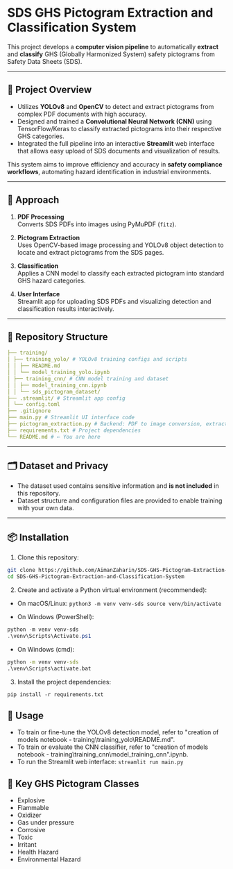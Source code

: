 # SDS GHS Pictogram Extraction and Classification System

This project develops a **computer vision pipeline** to automatically **extract** and **classify** GHS (Globally Harmonized System) safety pictograms from Safety Data Sheets (SDS).

---

## 🚀 Project Overview

- Utilizes **YOLOv8** and **OpenCV** to detect and extract pictograms from complex PDF documents with high accuracy.
- Designed and trained a **Convolutional Neural Network (CNN)** using TensorFlow/Keras to classify extracted pictograms into their respective GHS categories.
- Integrated the full pipeline into an interactive **Streamlit** web interface that allows easy upload of SDS documents and visualization of results.

This system aims to improve efficiency and accuracy in **safety compliance workflows**, automating hazard identification in industrial environments.

---

## 🧠 Approach

1. **PDF Processing**  
   Converts SDS PDFs into images using PyMuPDF (`fitz`).

2. **Pictogram Extraction**  
   Uses OpenCV-based image processing and YOLOv8 object detection to locate and extract pictograms from the SDS pages.

3. **Classification**  
   Applies a CNN model to classify each extracted pictogram into standard GHS hazard categories.

4. **User Interface**  
   Streamlit app for uploading SDS PDFs and visualizing detection and classification results interactively.

---

## 📁 Repository Structure

```yaml
├── training/
│ ├── training_yolo/ # YOLOv8 training configs and scripts
│ │ ├── README.md
│ │ └── model_training_yolo.ipynb
│ ├── training_cnn/ # CNN model training and dataset
│ │ ├── model_training_cnn.ipynb
│ │ └── sds_pictogram_dataset/
├── .streamlit/ # Streamlit app config
│ └── config.toml
├── .gitignore
├── main.py # Streamlit UI interface code
├── pictogram_extraction.py # Backend: PDF to image conversion, extraction, classification
├── requirements.txt # Project dependencies
└── README.md # ← You are here
```

---

## 🗂️ Dataset and Privacy

- The dataset used contains sensitive information and **is not included** in this repository.
- Dataset structure and configuration files are provided to enable training with your own data.

---

## 📦 Installation

1. Clone this repository:

```bash
git clone https://github.com/AimanZaharin/SDS-GHS-Pictogram-Extraction-and-Classification-System.git
cd SDS-GHS-Pictogram-Extraction-and-Classification-System
```

2. Create and activate a Python virtual environment (recommended):

- On macOS/Linux:
``
python3 -m venv venv-sds
source venv/bin/activate
``

- On Windows (PowerShell):
```powershell
python -m venv venv-sds
.\venv\Scripts\Activate.ps1
```

- On Windows (cmd):
```cmd
python -m venv venv-sds
.\venv\Scripts\activate.bat
```
3. Install the project dependencies:

``
pip install -r requirements.txt
``

## 🏁 Usage

- To train or fine-tune the YOLOv8 detection model, refer to "creation of models notebook - training\training_yolo\README.md". 
- To train or evaluate the CNN classifier, refer to "creation of models notebook - training\training_cnn\model_training_cnn".ipynb.
- To run the Streamlit web interface:
``
streamlit run main.py
``

## 📌 Key GHS Pictogram Classes

- Explosive
- Flammable
- Oxidizer
- Gas under pressure
- Corrosive
- Toxic
- Irritant
- Health Hazard
- Environmental Hazard
